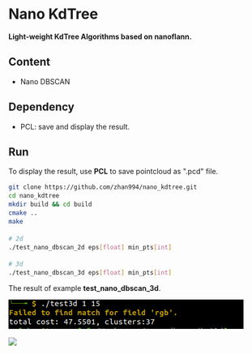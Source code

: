 # Nano KdTree
**Light-weight KdTree Algorithms based on nanoflann.**

## Content

- Nano DBSCAN

## Dependency

- PCL: save and display the result.

## Run

To display the result, use **PCL** to save pointcloud as ".pcd" file.

```bash
git clone https://github.com/zhan994/nano_kdtree.git
cd nano_kdtree
mkdir build && cd build
cmake ..
make

# 2d
./test_nano_dbscan_2d eps[float] min_pts[int] 

# 3d
./test_nano_dbscan_3d eps[float] min_pts[int] 
```

The result of example **test_nano_dbscan_3d**.

![](imgs/test_nano_dbscan_3d.png)

![](imgs/test_nano_dbscan_3d.gif)
